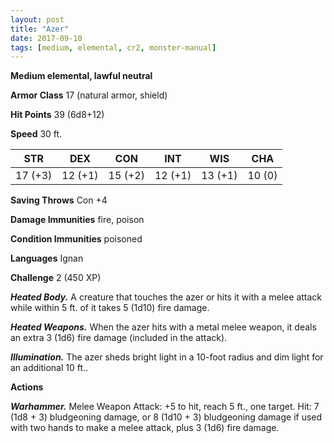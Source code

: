 ```yaml
---
layout: post
title: "Azer"
date: 2017-09-10
tags: [medium, elemental, cr2, monster-manual]
---
```


**Medium elemental, lawful neutral**

**Armor Class** 17 (natural armor, shield)

**Hit Points** 39 (6d8+12)

**Speed** 30 ft.

|   STR   |   DEX   |   CON   |   INT   |   WIS   |   CHA   |
|:-----:|:-----:|:-----:|:-----:|:-----:|:-----:|
| 17 (+3) | 12 (+1) | 15 (+2) | 12 (+1) | 13 (+1) | 10 (0) |

**Saving Throws** Con +4

**Damage Immunities** fire, poison

**Condition Immunities** poisoned

**Languages** Ignan

**Challenge** 2 (450 XP)

***Heated Body.*** A creature that touches the azer or hits it with a melee attack while within 5 ft. of it takes 5 (1d10) fire damage.

***Heated Weapons.*** When the azer hits with a metal melee weapon, it deals an extra 3 (1d6) fire damage (included in the attack).

***Illumination.*** The azer sheds bright light in a 10-foot radius and dim light for an additional 10 ft..

**Actions**

***Warhammer.*** Melee Weapon Attack: +5 to hit, reach 5 ft., one target. Hit: 7 (1d8 + 3) bludgeoning damage, or 8 (1d10 + 3) bludgeoning damage if used with two hands to make a melee attack, plus 3 (1d6) fire damage.


